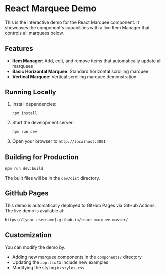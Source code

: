 # React Marquee Demo

This is the interactive demo for the React Marquee component. It showcases the component's capabilities with a live Item Manager that controls all marquees below.

## Features

- **Item Manager**: Add, edit, and remove items that automatically update all marquees
- **Basic Horizontal Marquee**: Standard horizontal scrolling marquee
- **Vertical Marquee**: Vertical scrolling marquee demonstration

## Running Locally

1. Install dependencies:
   ```bash
   npm install
   ```

2. Start the development server:
   ```bash
   npm run dev
   ```

3. Open your browser to `http://localhost:3001`

## Building for Production

```bash
npm run dev:build
```

The built files will be in the `dev/dist` directory.

## GitHub Pages

This demo is automatically deployed to GitHub Pages via GitHub Actions. The live demo is available at:

`https://[your-username].github.io/react-marquee-master/`

## Customization

You can modify the demo by:
- Adding new marquee components in the `components/` directory
- Updating the `app.tsx` to include new examples
- Modifying the styling in `styles.css`